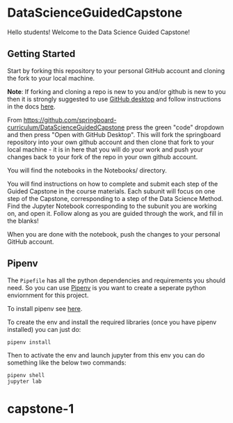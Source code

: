 # DataScienceGuidedCapstone

Hello students!
Welcome to the Data Science Guided Capstone! 

## Getting Started

Start by forking this repository to your personal GitHub account and cloning the fork to your local machine. 

**Note**: If forking and cloning a repo is new to you and/or github is new to you then it is strongly suggested to use [GitHub desktop](https://desktop.github.com/) and follow instructions in the docs [here](https://docs.github.com/en/free-pro-team@latest/desktop/contributing-and-collaborating-using-github-desktop/cloning-and-forking-repositories-from-github-desktop).

From https://github.com/springboard-curriculum/DataScienceGuidedCapstone press the green "code" dropdown and then press "Open with GitHub Desktop". This will fork the springboard repository into your own github account and then clone that fork to your local machine - it is in here that you will do your work and push your changes back to your fork of the repo in your own github account. 

You will find the notebooks in the Notebooks/ directory. 

You will find instructions on how to complete and submit each step of the Guided Capstone in the course materials. Each subunit will focus on one step of the Capstone, corresponding to a step of the Data Science Method. Find the Jupyter Notebook corresponding to the subunit you are working on, and open it. Follow along as you are guided through the work, and fill in the blanks!

When you are done with the notebook, push the changes to your personal GitHub account.

## Pipenv

The `Pipefile` has all the python dependencies and requirements you should need. So you can use [Pipenv](https://pipenv-fork.readthedocs.io/en/latest/) is you want to create a seperate python enviornment for this project. 

To install pipenv see [here](https://pipenv-fork.readthedocs.io/en/latest/#install-pipenv-today).

To create the env and install the required libraries (once you have pipenv installed) you can just do:
```
pipenv install
```

Then to activate the env and launch jupyter from this env you can do something like the below two commands:
```
pipenv shell
jupyter lab
```
# capstone-1
